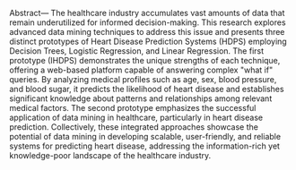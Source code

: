 Abstract— The healthcare industry accumulates vast amounts of data that remain underutilized for informed decision-making. 
This research explores advanced data mining techniques to address this issue and presents three distinct prototypes 
of Heart Disease Prediction Systems (HDPS) employing Decision Trees, Logistic Regression, and Linear Regression. 
The first prototype (IHDPS) demonstrates the unique strengths of each technique, offering a web-based platform 
capable of answering complex "what if" queries. By analyzing medical profiles such as age, sex, blood pressure, 
and blood sugar, it predicts the likelihood of heart disease and establishes significant knowledge about patterns 
and relationships among relevant medical factors. The second prototype emphasizes the successful application of data mining in healthcare, 
particularly in heart disease prediction. Collectively, these integrated approaches showcase the potential of data mining in developing scalable, 
user-friendly, and reliable systems for predicting heart disease, addressing the information-rich yet knowledge-poor landscape of the healthcare industry.
